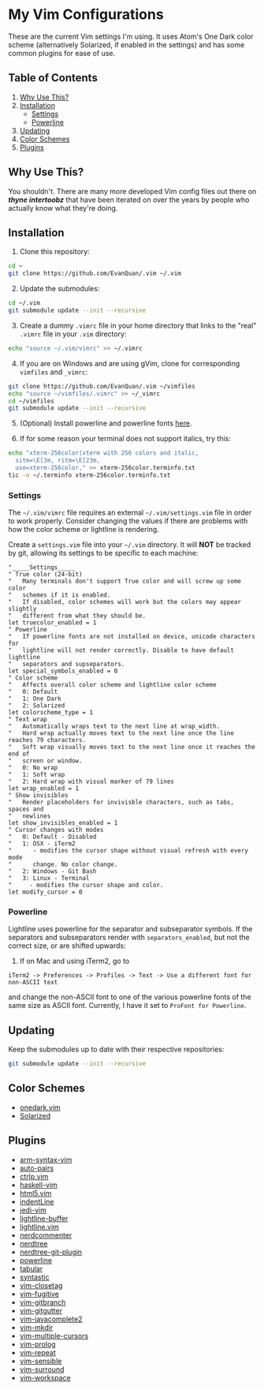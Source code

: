 My Vim Configurations
==============
These are the current Vim settings I'm using. It uses Atom's One Dark
color scheme (alternatively Solarized, if enabled in the settings) and
has some common plugins for ease of use.

Table of Contents
---------------
1. [Why Use This?](#why-use-this?)
2. [Installation](#installation)
    - [Settings](#settings)
    - [Powerline](#powerline)
3. [Updating](#updating)
4. [Color Schemes](#color-schemes)
5. [Plugins](#plugins)

Why Use This?
-----------
You shouldn't. There are many more developed Vim config files out there on
***thyne intertoobz*** that have been iterated on over the years by people who
actually know what they're doing.

Installation
-----------

1. Clone this repository:
```bash
cd ~
git clone https://github.com/EvanQuan/.vim ~/.vim
```
2. Update the submodules:
```bash
cd ~/.vim
git submodule update --init --recursive
```
3. Create a dummy `.vimrc` file in your home directory that links to the "real"
   `.vimrc` file in your `.vim` directory:
```bash
echo "source ~/.vim/vimrc" >> ~/.vimrc
```
4. If you are on Windows and are using gVim, clone for corresponding `vimfiles`
and `_vimrc`:
```bash
git clone https://github.com/EvanQuan/.vim ~/vimfiles
echo "source ~/vimfiles/.vimrc" >> ~/_vimrc
cd ~/vimfiles
git submodule update --init --recursive
```
5. (Optional) Install powerline and powerline fonts [here](https://powerline.readthedocs.io/en/latest/installation.html).

6. If for some reason your terminal does not support italics, try this:
```bash
echo "xterm-256color|xterm with 256 colors and italic,
  sitm=\E[3m, ritm=\E[23m,
  use=xterm-256color," >> xterm-256color.terminfo.txt
tic -o ~/.terminfo xterm-256color.terminfo.txt
```

### Settings
The `~/.vim/vimrc` file requires an external `~/.vim/settings.vim` file in order to
work properly. Consider changing the values if there are problems with how
the color scheme or lightline is rendering.

Create a `settings.vim` file into your `~/.vim` directory.
It will **NOT** be tracked by git, allowing its settings to be specific to each machine:
```vim
"_____Settings_____
" True color (24-bit)
"   Many terminals don't support True color and will screw up some color
"   schemes if it is enabled.
"   If disabled, color schemes will work but the colors may appear slightly
"   different from what they should be.
let truecolor_enabled = 1
" Powerline
"   If powerline fonts are not installed on device, unicode characters for
"   lightline will not render correctly. Disable to have default lightline
"   separators and supseparators.
let special_symbols_enabled = 0
" Color scheme
"   Affects overall color scheme and lightline color scheme
"   0: Default
"   1: One Dark
"   2: Solarized
let colorscheme_type = 1
" Text wrap
"   Automatically wraps text to the next line at wrap_width.
"   Hard wrap actually moves text to the next line once the line reaches 79 characters.
"   Soft wrap visually moves text to the next line once it reaches the end of
"   screen or window.
"   0: No wrap
"   1: Soft wrap
"   2: Hard wrap with visual marker of 79 lines
let wrap_enabled = 1
" Show invisibles
"   Render placeholders for invivisble characters, such as tabs, spaces and
"   newlines
let show_invisibles_enabled = 1
" Cursor changes with modes
"   0: Default - Disabled
"   1: OSX - iTerm2
"      - modifies the cursor shape without visual refresh with every mode
"      change. No color change.
"   2: Windows - Git Bash
"   3: Linux - Terminal
"     - modifies the cursor shape and color.
let modify_cursor = 0
```

### Powerline
Lightline uses powerline for the separator and subseparator symbols. If the
separators and subseparators render with `separators_enabled`, but not
the correct size, or are shifted upwards:

1. If on Mac and using iTerm2, go to
```
iTerm2 -> Preferences -> Profiles -> Text -> Use a different font for non-ASCII text
```
and change the non-ASCII font to one of the various powerline fonts of the
same size as ASCII font. Currently, I have it set to `ProFont for Powerline`.

Updating
--------

Keep the submodules up to date with their respective repositories:
```bash
git submodule update --init --recursive
```

Color Schemes
-----------
- [onedark.vim](https://github.com/joshdick/onedark.vim)
- [Solarized](https://github.com/vim-scripts/Solarized)

Plugins
-------
- [arm-syntax-vim](https://github.com/ARM9/arm-syntax-vim)
- [auto-pairs](https://github.com/jiangmiao/auto-pairs)
- [ctrlp.vim](https://github.com/kien/ctrlp.vim)
- [haskell-vim](https://github.com/neovimhaskell/haskell-vim)
- [html5.vim](https://github.com/othree/html5.vim)
- [indentLine](https://github.com/Yggdroot/indentLine)
- [jedi-vim](https://github.com/davidhalter/jedi-vim)
- [lightline-buffer](https://github.com/taohex/lightline-buffer)
- [lightline.vim](https://github.com/itchyny/lightline.vim)
- [nerdcommenter](https://github.com/scrooloose/nerdcommenter)
- [nerdtree](https://github.com/scrooloose/nerdtree)
- [nerdtree-git-plugin](https://github.com/Xuyuanp/nerdtree-git-plugin)
- [powerline](https://github.com/powerline/powerline)
- [tabular](https://github.com/godlygeek/tabular)
- [syntastic](https://github.com/vim-syntastic/syntastic)
- [vim-closetag](https://github.com/alvan/vim-closetag)
- [vim-fugitive](https://github.com/tpope/vim-fugitive)
- [vim-gitbranch](https://github.com/itchyny/vim-gitbranch)
- [vim-gitgutter](https://github.com/airblade/vim-gitgutter)
- [vim-javacomplete2](https://github.com/artur-shaik/vim-javacomplete2)
- [vim-mkdir](https://github.com/pbrisbin/vim-mkdir)
- [vim-multiple-cursors](https://github.com/terryma/vim-multiple-cursors)
- [vim-prolog](https://github.com/mxw/vim-prolog)
- [vim-repeat](https://github.com/tpope/vim-repeat)
- [vim-sensible](https://github.com/tpope/vim-sensible)
- [vim-surround](https://github.com/tpope/vim-surround)
- [vim-workspace](https://github.com/thaerkh/vim-workspace)
